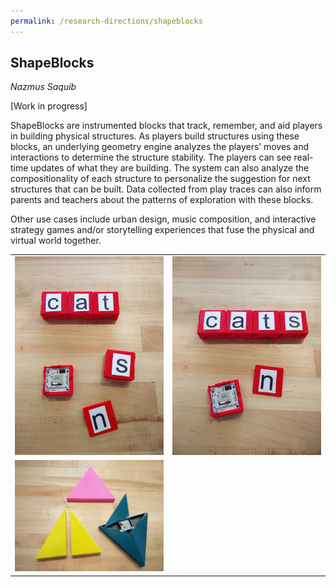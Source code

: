 ```yaml
---
permalink: /research-directions/shapeblocks
---
```


## ShapeBlocks
*Nazmus Saquib*

[Work in progress]

ShapeBlocks are instrumented blocks that track, remember, and aid players in building physical structures. As players build structures using these blocks, an underlying geometry engine analyzes the players’ moves and interactions to determine the structure stability. The players can see real-time updates of what they are building. The system can also analyze the compositionality of each structure to personalize the suggestion for next structures that can be built. Data collected from play traces can also inform parents and teachers about the patterns of exploration with these blocks.

Other use cases include urban design, music composition, and interactive strategy games and/or storytelling experiences that fuse the physical and virtual world together.

<table style="border: 0px !important;">
	<tr>
		<td width="50%" style="border: 0px !important;">
			<img src="/images/projects/shapeblocks/shapeblocks_letters1.jpg" width="100%">
		</td>
		<td width="50%" style="border: 0px !important;">
			<img src="/images/projects/shapeblocks/shapeblocks_letters2.jpg" width="100%">
		</td>
	</tr>
	<tr>
		<td width="50%" style="border: 0px !important;">
			<img src="/images/projects/shapeblocks/shapeblocks_letters3.jpg" width="100%">
		</td>
	</tr>
</table>